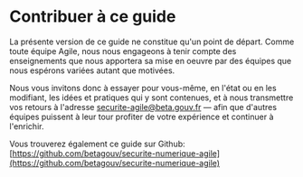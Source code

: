 # Contribuer à ce guide

La présente version de ce guide ne constitue qu'un point de départ. Comme toute équipe Agile, nous nous engageons à tenir compte des enseignements que nous apportera sa mise en oeuvre par des équipes que nous espérons variées autant que motivées.

Nous vous invitons donc à essayer pour vous-même, en l'état ou en les modifiant, les idées et pratiques qui y sont contenues, et à nous transmettre vos retours à l'adresse securite-agile@beta.gouv.fr — afin que d'autres équipes puissent à leur tour profiter de votre expérience et continuer à l'enrichir.

Vous trouverez également ce guide sur Github: [https://github.com/betagouv/securite-numerique-agile](https://github.com/betagouv/securite-numerique-agile)

